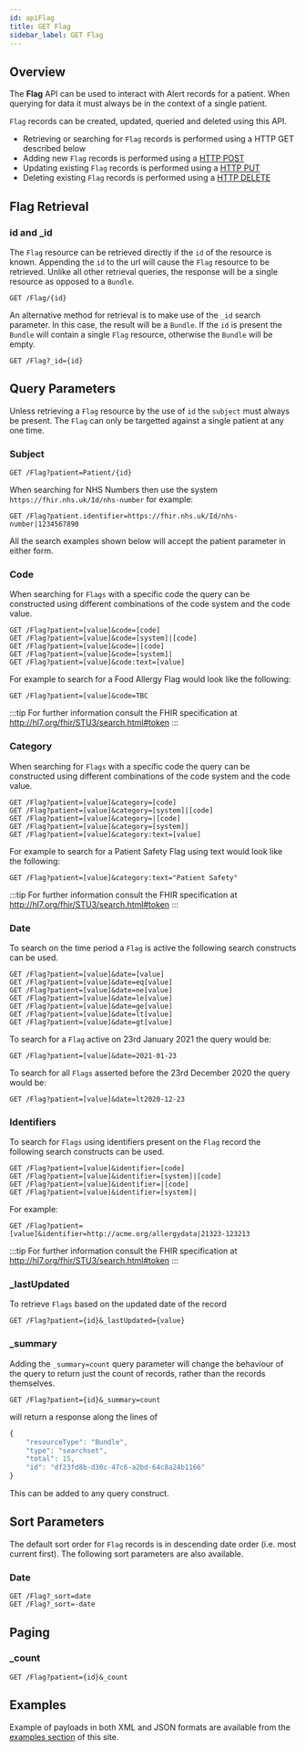 ```yaml
---
id: apiFlag
title: GET Flag
sidebar_label: GET Flag
---
```


## Overview

The **Flag** API can be used to interact with Alert records for a patient. When querying for data it must always be in the context of a single patient.

`Flag` records can be created, updated, queried and deleted using this API.

- Retrieving or searching for `Flag` records is performed using a HTTP GET described below
- Adding new `Flag` records is performed using a [HTTP POST](apiFlagPOST)
- Updating existing `Flag` records is performed using a [HTTP PUT](apiFlagPUT)
- Deleting existing `Flag` records is performed using a [HTTP DELETE](apiFlagDELETE)

## Flag Retrieval

### id and \_id

The `Flag` resource can be retrieved directly if the `id` of the resource is known. Appending the `id` to the url will cause the `Flag` resource to be retrieved. Unlike all other retrieval queries, the response will be a single resource as opposed to a `Bundle`.

```http
GET /Flag/{id}
```

An alternative method for retrieval is to make use of the `_id` search parameter. In this case, the result will be a `Bundle`. If the `id` is present the `Bundle` will contain a single `Flag` resource, otherwise the `Bundle` will be empty.

```http
GET /Flag?_id={id}
```

## Query Parameters

Unless retrieving a `Flag` resource by the use of `id` the `subject` must always be present. The `Flag` can only be targetted against a single patient at any one time.

### Subject

```http
GET /Flag?patient=Patient/{id}
```

When searching for NHS Numbers then use the system `https://fhir.nhs.uk/Id/nhs-number` for example:

```http
GET /Flag?patient.identifier=https://fhir.nhs.uk/Id/nhs-number|1234567890
```

All the search examples shown below will accept the patient parameter in either form.

### Code

When searching for `Flags` with a specific code the query can be constructed using different combinations of the code system and the code value.

```http
GET /Flag?patient=[value]&code=[code]
GET /Flag?patient=[value]&code=[system]|[code]
GET /Flag?patient=[value]&code=|[code]
GET /Flag?patient=[value]&code=[system]|
GET /Flag?patient=[value]&code:text=[value]
```

For example to search for a Food Allergy Flag would look like the following:

```http
GET /Flag?patient=[value]&code=TBC
```

:::tip
For further information consult the FHIR specification at http://hl7.org/fhir/STU3/search.html#token
:::

### Category

When searching for `Flags` with a specific code the query can be constructed using different combinations of the code system and the code value.

```http
GET /Flag?patient=[value]&category=[code]
GET /Flag?patient=[value]&category=[system]|[code]
GET /Flag?patient=[value]&category=|[code]
GET /Flag?patient=[value]&category=[system]|
GET /Flag?patient=[value]&category:text=[value]
```

For example to search for a Patient Safety Flag using text would look like the following:

```http
GET /Flag?patient=[value]&category:text="Patient Safety"
```

:::tip
For further information consult the FHIR specification at http://hl7.org/fhir/STU3/search.html#token
:::

### Date

To search on the time period a `Flag` is active the following search constructs can be used.

```http
GET /Flag?patient=[value]&date=[value]
GET /Flag?patient=[value]&date=eq[value]
GET /Flag?patient=[value]&date=ne[value]
GET /Flag?patient=[value]&date=le[value]
GET /Flag?patient=[value]&date=ge[value]
GET /Flag?patient=[value]&date=lt[value]
GET /Flag?patient=[value]&date=gt[value]
```

To search for a `Flag` active on 23rd January 2021 the query would be:

```http
GET /Flag?patient=[value]&date=2021-01-23
```

To search for all `Flags` asserted before the 23rd December 2020 the query would be:

```http
GET /Flag?patient=[value]&date=lt2020-12-23
```

### Identifiers

To search for `Flags` using identifiers present on the `Flag` record the following search constructs can be used.

```http
GET /Flag?patient=[value]&identifier=[code]
GET /Flag?patient=[value]&identifier=[system]|[code]
GET /Flag?patient=[value]&identifier=|[code]
GET /Flag?patient=[value]&identifier=[system]|
```

For example:

```http
GET /Flag?patient=[value]&identifier=http://acme.org/allergydata|21323-123213
```

:::tip
For further information consult the FHIR specification at http://hl7.org/fhir/STU3/search.html#token
:::

### \_lastUpdated

To retrieve `Flags` based on the updated date of the record

```http
GET /Flag?patient={id}&_lastUpdated={value}
```

<!-- :::important
Need to check how this was implemented (were modifiers used?)
::: -->

### \_summary

Adding the `_summary=count` query parameter will change the behaviour of the query to return just the count of records, rather than the records themselves.

```http
GET /Flag?patient={id}&_summary=count
```

will return a response along the lines of

```javascript
{
    "resourceType": "Bundle",
    "type": "searchset",
    "total": 15,
    "id": "df23fd8b-d30c-47c6-a2bd-64c8a24b1166"
}
```

This can be added to any query construct.

## Sort Parameters

The default sort order for `Flag` records is in descending date order (i.e. most current first).
The following sort parameters are also available.

### Date

```http
GET /Flag?_sort=date
GET /Flag?_sort=-date
```

## Paging

### \_count

```http
GET /Flag?patient={id}&_count
```

## Examples

Example of payloads in both XML and JSON formats are available from the [examples section](../examples/exampleOverview) of this site.
